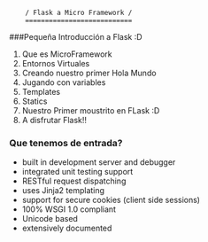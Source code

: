         / Flask a Micro Framework / 
        ===========================

###Pequeña Introducción a Flask :D

1. Que es MicroFramework
2. Entornos Virtuales 
3. Creando nuestro primer Hola Mundo
4. Jugando con variables
5. Templates
6. Statics 
7. Nuestro Primer moustrito en FLask :D
8. A disfrutar Flask!!



### Que tenemos de entrada?

+ built in development server and debugger
+ integrated unit testing support
+ RESTful request dispatching
+ uses Jinja2 templating
+ support for secure cookies (client side sessions)
+ 100% WSGI 1.0 compliant
+ Unicode based
+ extensively documented